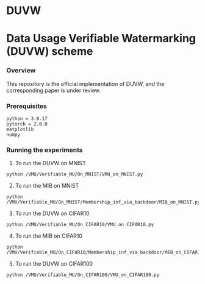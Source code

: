 # DUVW

# Data Usage Verifiable Watermarking (DUVW) scheme

### Overview
This repository is the official implementation of DUVW, and the corresponding paper is under review.

### Prerequisites

```
python = 3.8.17
pytorch = 2.0.0
matplotlib
numpy
```


### Running the experiments

1. To run the DUVW on MNIST
```
python /VMU/Verifiable_MU/On_MNIST/VMU_on_MNIST.py 
```
2. To run the MIB on MNIST
```
python /VMU/Verifiable_MU/On_MNIST/Membership_inf_via_backdoor/MIB_on_MNIST.py 
```

3. To run the DUVW on CIFAR10
```
python /VMU/Verifiable_MU/On_CIFAR10/VMU_on_CIFAR10.py 
```

4. To run the MIB on CIFAR10
```
python /VMU/Verifiable_MU/On_CIFAR10/Membership_inf_via_backdoor/MIB_on_CIFAR10.py
```

5. To run the DUVW on CIFAR100
```
python /VMU/Verifiable_MU/On_CIFAR100/VMU_on_CIFAR100.py 
```

